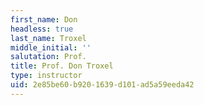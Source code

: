 ```yaml
---
first_name: Don
headless: true
last_name: Troxel
middle_initial: ''
salutation: Prof.
title: Prof. Don Troxel
type: instructor
uid: 2e85be60-b920-1639-d101-ad5a59eeda42
---
```

